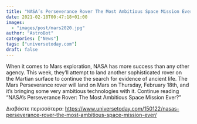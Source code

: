 ```yaml
---
title: "NASA’s Perseverance Rover The Most Ambitious Space Mission Ever?"
date: 2021-02-18T00:47:18+01:00
images:
  - "images/post/mars2020.jpg"
author: "AstroBot"
categories: ["News"]
tags: ["universetoday.com"]
draft: false
---
```


When it comes to Mars exploration, NASA has more success than any other agency. This week, they’ll attempt to land another sophisticated rover on the Martian surface to continue the search for evidence of ancient life. The Mars Perseverance rover will land on Mars on Thursday, February 18th, and it’s bringing some very ambitious technologies with it. Continue reading “NASA’s Perseverance Rover: The Most Ambitious Space Mission Ever?” 

Διαβάστε περισσότερα: https://www.universetoday.com/150122/nasas-perseverance-rover-the-most-ambitious-space-mission-ever/
